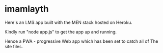 # imamlayth
Here's an LMS app built with the MEN stack hosted on Heroku. 

Kindly run "node app.js" to get the app up and running. 

Hence a PWA - progressive Web app which has been set to catch all of 
The site files.
